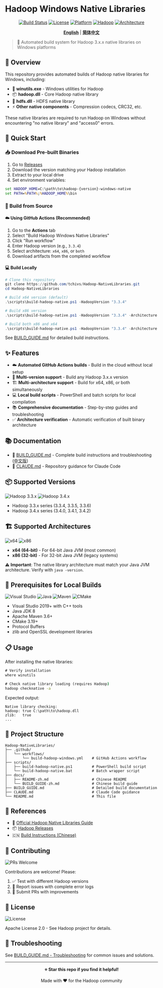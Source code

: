 # Hadoop Windows Native Libraries

<div align="center">

[![Build Status](https://github.com/tchivs/Hadoop-NativeLibraries/actions/workflows/build-hadoop-windows.yml/badge.svg)](https://github.com/tchivs/Hadoop-NativeLibraries/actions/workflows/build-hadoop-windows.yml)
[![License](https://img.shields.io/badge/License-Apache%202.0-blue.svg)](https://opensource.org/licenses/Apache-2.0)
[![Platform](https://img.shields.io/badge/Platform-Windows-blue.svg)](https://www.microsoft.com/windows)
[![Hadoop](https://img.shields.io/badge/Hadoop-3.x-orange.svg)](https://hadoop.apache.org/)
[![Architecture](https://img.shields.io/badge/Architecture-x64%20%7C%20x86-green.svg)](#supported-architectures)

**[English](README.md)** | **[简体中文](docs/README-zh.md)**

</div>

> 🚀 Automated build system for Hadoop 3.x.x native libraries on Windows platforms

## 📖 Overview

This repository provides automated builds of Hadoop native libraries for Windows, including:

- 🔧 **winutils.exe** - Windows utilities for Hadoop
- 📦 **hadoop.dll** - Core Hadoop native library
- 💾 **hdfs.dll** - HDFS native library
- ⚡ **Other native components** - Compression codecs, CRC32, etc.

These native libraries are required to run Hadoop on Windows without encountering "no native library" and "access0" errors.

## 🚀 Quick Start

### 📥 Download Pre-built Binaries

1. Go to [Releases](https://github.com/tchivs/Hadoop-NativeLibraries/releases)
2. Download the version matching your Hadoop installation
3. Extract to your local drive
4. Set environment variables:

```cmd
set HADOOP_HOME=C:\path\to\hadoop-{version}-windows-native
set PATH=%PATH%;%HADOOP_HOME%\bin
```

### 🔨 Build from Source

#### ☁️ Using GitHub Actions (Recommended)

1. Go to the **Actions** tab
2. Select "Build Hadoop Windows Native Libraries"
3. Click "Run workflow"
4. Enter Hadoop version (e.g., `3.3.4`)
5. Select architecture: `x64`, `x86`, or `both`
6. Download artifacts from the completed workflow

#### 💻 Build Locally

```powershell
# Clone this repository
git clone https://github.com/tchivs/Hadoop-NativeLibraries.git
cd Hadoop-NativeLibraries

# Build x64 version (default)
.\scripts\build-hadoop-native.ps1 -HadoopVersion "3.3.4"

# Build x86 version
.\scripts\build-hadoop-native.ps1 -HadoopVersion "3.3.4" -Architecture "x86"

# Build both x86 and x64
.\scripts\build-hadoop-native.ps1 -HadoopVersion "3.3.4" -Architecture "both"
```

See [BUILD_GUIDE.md](BUILD_GUIDE.md) for detailed build instructions.

## ✨ Features

- ☁️ **Automated GitHub Actions builds** - Build in the cloud without local setup
- 🔄 **Multi-version support** - Build any Hadoop 3.x.x version
- 🏗️ **Multi-architecture support** - Build for x64, x86, or both simultaneously
- 💻 **Local build scripts** - PowerShell and batch scripts for local compilation
- 📚 **Comprehensive documentation** - Step-by-step guides and troubleshooting
- ✅ **Architecture verification** - Automatic verification of built binary architecture

## 📚 Documentation

- 📖 [BUILD_GUIDE.md](BUILD_GUIDE.md) - Complete build instructions and troubleshooting ([中文版](docs/BUILD_GUIDE-zh.md))
- 🤖 [CLAUDE.md](CLAUDE.md) - Repository guidance for Claude Code

## 📦 Supported Versions

![Hadoop 3.3.x](https://img.shields.io/badge/Hadoop-3.3.x-orange.svg)
![Hadoop 3.4.x](https://img.shields.io/badge/Hadoop-3.4.x-orange.svg)

- Hadoop 3.3.x series (3.3.4, 3.3.5, 3.3.6)
- Hadoop 3.4.x series (3.4.0, 3.4.1, 3.4.2)

## 🏗️ Supported Architectures

![x64](https://img.shields.io/badge/x64-64--bit-success.svg)
![x86](https://img.shields.io/badge/x86-32--bit-success.svg)

- **x64 (64-bit)** - For 64-bit Java JVM (most common)
- **x86 (32-bit)** - For 32-bit Java JVM (legacy systems)

⚠️ **Important**: The native library architecture must match your Java JVM architecture. Verify with `java -version`.

## 🔧 Prerequisites for Local Builds

![Visual Studio](https://img.shields.io/badge/Visual%20Studio-2019+-5C2D91.svg?logo=visual-studio)
![Java](https://img.shields.io/badge/Java-JDK%208-007396.svg?logo=java)
![Maven](https://img.shields.io/badge/Maven-3.6+-C71A36.svg?logo=apache-maven)
![CMake](https://img.shields.io/badge/CMake-3.19+-064F8C.svg?logo=cmake)

- Visual Studio 2019+ with C++ tools
- Java JDK 8
- Apache Maven 3.6+
- CMake 3.19+
- Protocol Buffers
- zlib and OpenSSL development libraries

## 📋 Usage

After installing the native libraries:

```cmd
# Verify installation
where winutils

# Check native library loading (requires Hadoop)
hadoop checknative -a
```

Expected output:
```
Native library checking:
hadoop: true C:\path\to\hadoop.dll
zlib:   true
...
```

## 📁 Project Structure

```
Hadoop-NativeLibraries/
├── .github/
│   └── workflows/
│       └── build-hadoop-windows.yml    # GitHub Actions workflow
├── scripts/
│   ├── build-hadoop-native.ps1         # PowerShell build script
│   └── build-hadoop-native.bat         # Batch wrapper script
├── docs/
│   ├── README-zh.md                    # Chinese README
│   └── BUILD_GUIDE-zh.md               # Chinese build guide
├── BUILD_GUIDE.md                      # Detailed build documentation
├── CLAUDE.md                           # Claude Code guidance
└── README.md                           # This file
```

## 🔗 References

- 📖 [Official Hadoop Native Libraries Guide](https://hadoop.apache.org/docs/stable/hadoop-project-dist/hadoop-common/NativeLibraries.html)
- 📦 [Hadoop Releases](https://hadoop.apache.org/releases.html)
- 🇨🇳 [Build Instructions (Chinese)](https://www.jianshu.com/p/1b4cbabfd899)

## 🤝 Contributing

![PRs Welcome](https://img.shields.io/badge/PRs-welcome-brightgreen.svg)

Contributions are welcome! Please:

1. ✅ Test with different Hadoop versions
2. 🐛 Report issues with complete error logs
3. 🔧 Submit PRs with improvements

## 📄 License

![License](https://img.shields.io/badge/License-Apache%202.0-blue.svg)

Apache License 2.0 - See Hadoop project for details.

## 🔧 Troubleshooting

See [BUILD_GUIDE.md - Troubleshooting](BUILD_GUIDE.md#troubleshooting) for common issues and solutions.

---

<div align="center">

**⭐ Star this repo if you find it helpful!**

Made with ❤️ for the Hadoop community

</div>
